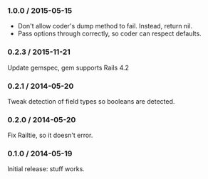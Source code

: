 ### 1.0.0 / 2015-05-15

* Don't allow coder's dump method to fail. Instead, return nil.
* Pass options through correctly, so coder can respect defaults.

### 0.2.3 / 2015-11-21

Update gemspec, gem supports Rails 4.2

### 0.2.1 / 2014-05-20

Tweak detection of field types so booleans are detected.

### 0.2.0 / 2014-05-20

Fix Railtie, so it doesn't error.

### 0.1.0 / 2014-05-19

Initial release: stuff works.
